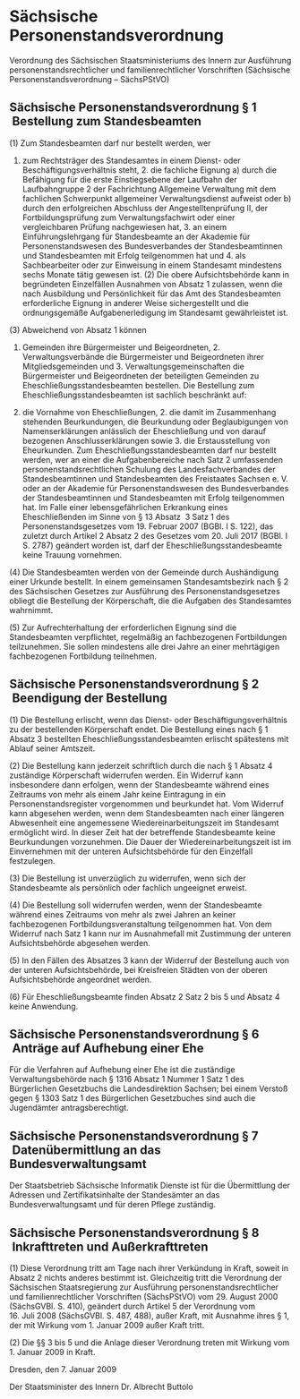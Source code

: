 # Sächsische Personenstandsverordnung

Verordnung des Sächsischen Staatsministeriums des Innern zur Ausführung personenstandsrechtlicher und familienrechtlicher Vorschriften (Sächsische Personenstandsverordnung – SächsPStVO)

## Sächsische Personenstandsverordnung § 1  Bestellung zum Standesbeamten

(1) Zum Standesbeamten darf nur bestellt werden, wer

1. zum Rechtsträger des Standesamtes in einem Dienst- oder Beschäftigungsverhältnis steht, 2. die fachliche Eignung a) durch die Befähigung für die erste Einstiegsebene der Laufbahn der Laufbahngruppe 2 der Fachrichtung Allgemeine Verwaltung mit dem fachlichen Schwerpunkt allgemeiner Verwaltungsdienst aufweist oder b) durch den erfolgreichen Abschluss der Angestelltenprüfung II, der Fortbildungsprüfung zum Verwaltungsfachwirt oder einer vergleichbaren
Prüfung nachgewiesen hat, 3. an einem Einführungslehrgang für Standesbeamte an der Akademie für Personenstandswesen des Bundesverbandes der Standesbeamtinnen und Standesbeamten
mit Erfolg teilgenommen hat und 4. als Sachbearbeiter oder zur Einweisung in einem Standesamt mindestens sechs Monate tätig gewesen ist. (2) Die obere Aufsichtsbehörde kann in begründeten Einzelfällen Ausnahmen von Absatz 1 zulassen, wenn die nach Ausbildung und Persönlichkeit für das Amt des
Standesbeamten erforderliche Eignung in anderer Weise sichergestellt und die ordnungsgemäße Aufgabenerledigung im Standesamt gewährleistet ist.

(3) Abweichend von Absatz 1 können

1. Gemeinden ihre Bürgermeister und Beigeordneten, 2. Verwaltungsverbände die Bürgermeister und Beigeordneten ihrer Mitgliedsgemeinden und 3. Verwaltungsgemeinschaften die Bürgermeister und Beigeordneten der beteiligten Gemeinden zu Eheschließungsstandesbeamten bestellen. Die Bestellung zum Eheschließungsstandesbeamten ist sachlich beschränkt auf:

1. die Vornahme von Eheschließungen, 2. die damit im Zusammenhang stehenden Beurkundungen, die Beurkundung oder Beglaubigungen von Namenserklärungen anlässlich der Eheschließung und von darauf bezogenen Anschlusserklärungen sowie 3. die Erstausstellung von Eheurkunden. Zum Eheschließungsstandesbeamten darf nur bestellt werden, wer an einer die Aufgabenbereiche nach Satz 2 umfassenden personenstandsrechtlichen Schulung des  Landesfachverbandes der Standesbeamtinnen und Standesbeamten des Freistaates Sachsen e. V. oder an der Akademie für Personenstandswesen des Bundesverbandes  der Standesbeamtinnen und Standesbeamten mit Erfolg teilgenommen hat. Im Falle einer lebensgefährlichen Erkrankung eines Eheschließenden im Sinne von § 13 Absatz  3 Satz 1 des Personenstandsgesetzes vom 19. Februar 2007 (BGBl. I S. 122), das zuletzt durch Artikel 2 Absatz 2 des Gesetzes vom 20. Juli 2017 (BGBl. I S. 2787)  geändert worden ist, darf der Eheschließungsstandesbeamte keine Trauung vornehmen.

(4) Die Standesbeamten werden von der Gemeinde durch Aushändigung einer Urkunde bestellt. In einem gemeinsamen Standesamtsbezirk nach § 2 des Sächsischen Gesetzes zur Ausführung des Personenstandsgesetzes obliegt die Bestellung der Körperschaft, die die Aufgaben des Standesamtes wahrnimmt.

(5) Zur Aufrechterhaltung der erforderlichen Eignung sind die Standesbeamten verpflichtet, regelmäßig an fachbezogenen Fortbildungen teilzunehmen. Sie sollen mindestens
alle drei Jahre an einer mehrtägigen fachbezogenen Fortbildung teilnehmen.


## Sächsische Personenstandsverordnung § 2  Beendigung der Bestellung

(1) Die Bestellung erlischt, wenn das Dienst- oder Beschäftigungsverhältnis zu der bestellenden Körperschaft endet. Die Bestellung eines nach § 1 Absatz 3 bestellten
Eheschließungsstandesbeamten erlischt spätestens mit Ablauf seiner Amtszeit.

(2) Die Bestellung kann jederzeit schriftlich durch die nach § 1 Absatz 4 zuständige Körperschaft widerrufen werden. Ein Widerruf kann insbesondere dann erfolgen, wenn der Standesbeamte während eines Zeitraums von mehr als einem Jahr keine Eintragung in ein Personenstandsregister vorgenommen und beurkundet hat. Vom Widerruf kann abgesehen werden, wenn dem Standesbeamten nach einer längeren Abwesenheit eine angemessene Wiedereinarbeitungszeit im Standesamt ermöglicht wird. In dieser Zeit hat der betreffende  Standesbeamte keine Beurkundungen vorzunehmen. Die Dauer der Wiedereinarbeitungszeit ist im Einvernehmen mit der unteren Aufsichtsbehörde für den Einzelfall festzulegen.

(3) Die Bestellung ist unverzüglich zu widerrufen, wenn sich der Standesbeamte als persönlich oder fachlich ungeeignet erweist.

(4) Die Bestellung soll widerrufen werden, wenn der Standesbeamte während eines Zeitraums von mehr als zwei Jahren an keiner fachbezogenen Fortbildungsveranstaltung teilgenommen hat. Von dem Widerruf nach Satz 1 kann nur im Ausnahmefall mit Zustimmung der unteren Aufsichtsbehörde abgesehen werden.

(5) In den Fällen des Absatzes 3 kann der Widerruf der Bestellung auch von der unteren Aufsichtsbehörde, bei Kreisfreien Städten von der oberen Aufsichtsbehörde
angeordnet werden.

(6) Für Eheschließungsbeamte finden Absatz 2 Satz 2 bis 5 und Absatz 4 keine Anwendung.


## Sächsische Personenstandsverordnung § 6  Anträge auf Aufhebung einer Ehe

Für die Verfahren auf Aufhebung einer Ehe ist die zuständige Verwaltungsbehörde nach § 1316 Absatz 1 Nummer 1 Satz 1 des Bürgerlichen Gesetzbuchs die Landesdirektion  Sachsen; bei einem Verstoß gegen § 1303 Satz 1 des Bürgerlichen Gesetzbuches sind auch die Jugendämter antragsberechtigt.


## Sächsische Personenstandsverordnung § 7  Datenübermittlung an das Bundesverwaltungsamt

Der Staatsbetrieb Sächsische Informatik Dienste ist für die Übermittlung der Adressen und Zertifikatsinhalte der Standesämter an das Bundesverwaltungsamt und für deren Pflege zuständig.


## Sächsische Personenstandsverordnung § 8  Inkrafttreten und Außerkrafttreten

(1) Diese Verordnung tritt am Tage nach ihrer Verkündung in Kraft, soweit in Absatz 2 nichts anderes bestimmt ist. Gleichzeitig tritt die Verordnung der Sächsischen Staatsregierung zur Ausführung personenstandsrechtlicher und familienrechtlicher Vorschriften (SächsPStVO) vom 29. August 2000 (SächsGVBl. S. 410), geändert durch Artikel 5 der Verordnung vom 16. Juli 2008 (SächsGVBl. S. 487, 488), außer Kraft, mit Ausnahme ihres § 1, der mit Wirkung vom 1. Januar 2009 außer Kraft tritt.

(2) Die §§ 3 bis 5 und die Anlage dieser Verordnung treten mit Wirkung vom 1. Januar 2009 in Kraft.

Dresden, den 7. Januar 2009

Der Staatsminister des Innern
           Dr. Albrecht Buttolo

